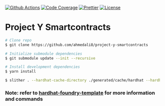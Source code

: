 [![Github Actions][gha-badge]][gha]
[![Code Coverage][coveralls-badge]][coveralls]
[![Prettier][prettier-badge]][prettier]
[![License][license-badge]][license]

# Project Y Smartcontracts

```bash
# Clone repo
$ git clone https://github.com/ahmedali8/project-y-smartcontracts

# Initialize submodule dependencies
$ git submodule update --init --recursive

# Install development dependencies
$ yarn install
```

```bash
$ slither . --hardhat-cache-directory ./generated/cache/hardhat --hardhat-artifacts-directory ./generated/artifacts/hardhat --checklist --json ./slither/output.json --sarif ./slither/output.sarif
```

### Note: refer to [hardhat-foundry-template](https://github.com/ahmedali8/foundry-hardhat-template) for more information and commands

[gha]: https://github.com/ahmedali8/project-y-smartcontracts/actions
[gha-badge]: https://github.com/ahmedali8/project-y-smartcontracts/actions/workflows/hardhat-ci.yml/badge.svg
[coveralls]: https://coveralls.io/github/ahmedali8/project-y-smartcontracts?branch=main
[coveralls-badge]: https://coveralls.io/repos/github/ahmedali8/project-y-smartcontracts/badge.svg?branch=main&t=ssK3fj
[prettier]: https://prettier.io
[prettier-badge]: https://img.shields.io/badge/Code_Style-Prettier-ff69b4.svg
[license]: https://unlicense.org/
[license-badge]: https://img.shields.io/badge/License-Unlicense-blue.svg
